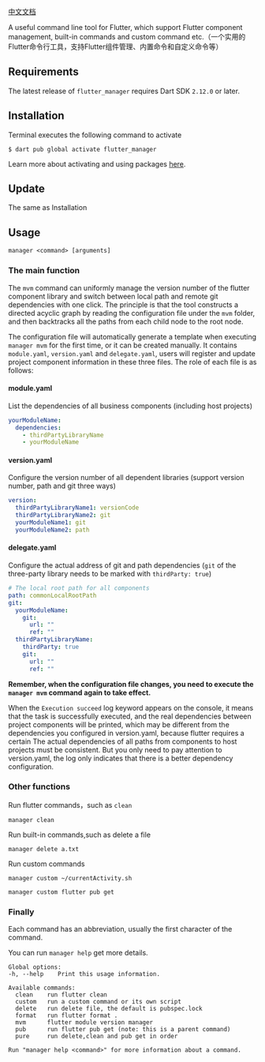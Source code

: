 [中文文档](https://github.com/GodJiong/flutter_manager/blob/1.0/README_CN.md)


A useful command line tool for Flutter, which support Flutter component management, built-in commands and custom command etc.（一个实用的Flutter命令行工具，支持Flutter组件管理、内置命令和自定义命令等）

## Requirements

The latest release of `flutter_manager` requires Dart SDK `2.12.0` or later.

## Installation

Terminal executes the following command to activate

```
$ dart pub global activate flutter_manager
```

Learn more about activating and using packages [here](https://www.dartlang.org/tools/pub/cmd/pub-global).

## Update

The same as Installation

## Usage

```
manager <command> [arguments]
```

### The main function

The `mvm` command can uniformly manage the version number of the flutter component library and switch between local path and remote git dependencies with one click. The principle is that the tool constructs a directed acyclic graph by reading the configuration file under the `mvm` folder, and then backtracks all the paths from each child node to the root node.

The configuration file will automatically generate a template when executing `manager mvm` for the first time, or it can be created manually. It contains `module.yaml`, `version.yaml` and `delegate.yaml`, users will register and update project component information in these three files.
The role of each file is as follows:

#### module.yaml

List the dependencies of all business components (including host projects)

```yaml
yourModuleName:
  dependencies:
    - thirdPartyLibraryName
    - yourModuleName
```

#### version.yaml

Configure the version number of all dependent libraries (support version number, path and git three ways)

```yaml
version:
  thirdPartyLibraryName1: versionCode
  thirdPartyLibraryName2: git
  yourModuleName1: git
  yourModuleName2: path
```

#### delegate.yaml

Configure the actual address of git and path dependencies (`git` of the three-party library needs to be marked with `thirdParty: true`)

```yaml
# The local root path for all components
path: commonLocalRootPath
git:
  yourModuleName:
    git:
      url: ""
      ref: ""
  thirdPartyLibraryName:
    thirdParty: true
    git:
      url: ""
      ref: ""
```

**Remember, when the configuration file changes, you need to execute the `manager mvm` command again to take effect.**

When the `Execution succeed` log keyword appears on the console, it means that the task is successfully executed, and the real dependencies between project components will be printed, 
which may be different from the dependencies you configured in version.yaml, because flutter requires a certain The actual dependencies of all paths from components to host projects must be consistent. 
But you only need to pay attention to version.yaml, the log only indicates that there is a better dependency configuration.

### Other functions

Run flutter commands，such as `clean`

```
manager clean
```

Run built-in commands,such as delete a file

```
manager delete a.txt
```

Run custom commands

```
manager custom ~/currentActivity.sh
```

```
manager custom flutter pub get
```


### Finally

Each command has an abbreviation, usually the first character of the command.

You can run `manager help` get more details.

```
Global options:
-h, --help    Print this usage information.

Available commands:
  clean    run flutter clean
  custom   run a custom command or its own script
  delete   run delete file, the default is pubspec.lock
  format   run flutter format .
  mvm      flutter module version manager
  pub      run flutter pub get (note: this is a parent command)
  pure     run delete,clean and pub get in order

Run "manager help <command>" for more information about a command.

```
